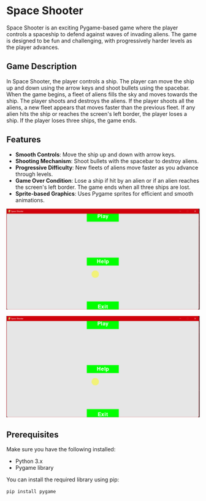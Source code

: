 # Space Shooter

Space Shooter is an exciting Pygame-based game where the player controls a spaceship to defend against waves of invading aliens. The game is designed to be fun and challenging, with progressively harder levels as the player advances.

## Game Description

In Space Shooter, the player controls a ship. The player can move the ship up and down using the arrow keys and shoot bullets using the spacebar. When the game begins, a fleet of aliens fills the sky and moves towards the ship. The player shoots and destroys the aliens. If the player shoots all the aliens, a new fleet appears that moves faster than the previous fleet. If any alien hits the ship or reaches the screen's left border, the player loses a ship. If the player loses three ships, the game ends.

## Features

- **Smooth Controls**: Move the ship up and down with arrow keys.
- **Shooting Mechanism**: Shoot bullets with the spacebar to destroy aliens.
- **Progressive Difficulty**: New fleets of aliens move faster as you advance through levels.
- **Game Over Condition**: Lose a ship if hit by an alien or if an alien reaches the screen's left border. The game ends when all three ships are lost.
- **Sprite-based Graphics**: Uses Pygame sprites for efficient and smooth animations.

![Space Shooter](Screenshot1.png)

![Space Shooter](Screenshot1.png)

## Prerequisites

Make sure you have the following installed:

- Python 3.x
- Pygame library

You can install the required library using pip:

```bash
pip install pygame

